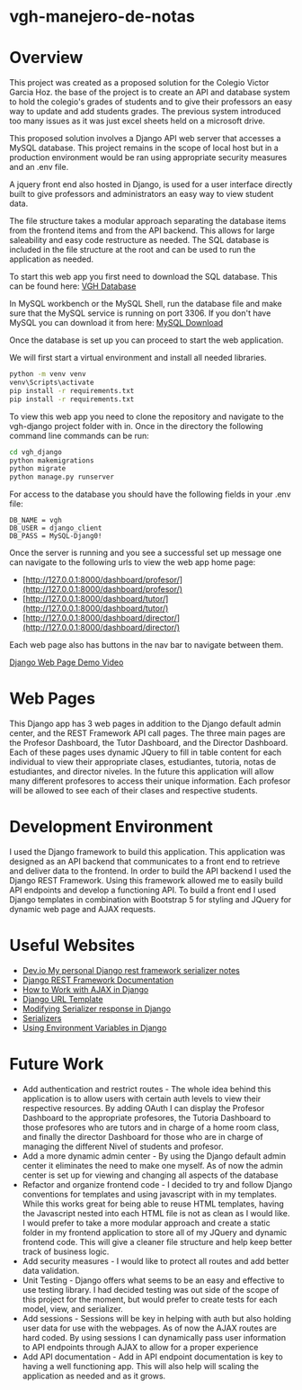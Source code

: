 # vgh-manejero-de-notas

# Overview

This project was created as a proposed solution for the Colegio Victor Garcia Hoz. 
the base of the project is to create an API and database system to hold the colegio's grades of students
and to give their professors an easy way to update and add students grades.
The previous system introduced too many issues as it was just excel sheets held on a microsoft drive. 

This proposed solution involves a Django API web server that accesses a MySQL database. This project remains in the scope of local host but in a production environment would be ran using appropriate security measures and an .env file. 

A jquery front end also hosted in Django, is used for a user interface directly built to give professors and administrators an easy way to view student data. 

The file structure takes a modular approach separating the database items from the frontend items and from the API backend. This allows for large saleability and easy code restructure as needed. The SQL database is included in the file structure at the root and can be used to run the application as needed.

To start this web app you first need to download the SQL database. This can be found here:
[VGH Database](./VGH-Database-Backup.sql)

In MySQL workbench or the MySQL Shell, run the database file and make sure that the MySQL service is running on port 3306. If you don't have MySQL you can download it from here:
[MySQL Download](https://dev.mysql.com/downloads/workbench/)

Once the database is set up you can proceed to start the web application. 

We will first start a virtual environment and install all needed libraries. 

```bash
python -m venv venv
venv\Scripts\activate
pip install -r requirements.txt
pip install -r requirements.txt
```

To view this web app you need to clone the repository and navigate to the vgh-django project folder with in. Once in the directory the following command line commands can be run:

```bash
cd vgh_django
python makemigrations
python migrate
python manage.py runserver
```
For access to the database you should have the following fields in your .env file:

```.env
DB_NAME = vgh
DB_USER = django_client
DB_PASS = MySQL-Djang0!
```

Once the server is running and you see a successful set up message one can navigate to the following urls to view the web app home page:
* [http://127.0.0.1:8000/dashboard/profesor/](http://127.0.0.1:8000/dashboard/profesor/)
* [http://127.0.0.1:8000/dashboard/tutor/](http://127.0.0.1:8000/dashboard/tutor/)
* [http://127.0.0.1:8000/dashboard/director/](http://127.0.0.1:8000/dashboard/director/)

Each web page also has buttons in the nav bar to navigate between them.


[Django Web Page Demo Video](https://youtu.be/y7p1fFGeZ58)

# Web Pages

This Django app has 3 web pages in addition to the Django default admin center, and the REST Framework API call pages. The three main pages are the Profesor Dashboard, the Tutor Dashboard, and the Director Dashboard. Each of these pages uses dynamic JQuery to fill in table content for each individual to view their appropriate clases, estudiantes, tutoria, notas de estudiantes, and director niveles. In the future this application will allow many different profesores to access their unique information. Each profesor will be allowed to see each of their clases and respective students. 

# Development Environment

I used the Django framework to build this application. This application was designed as an API backend that communicates to a front end to retrieve and deliver data to the frontend. In order to build the API backend I used the Django REST Framework. Using this framework allowed me to easily build API endpoints and develop a functioning API. 
To build a front end I used Django templates in combination with Bootstrap 5 for styling and JQuery for dynamic web page and AJAX requests. 

# Useful Websites

* [Dev.io My personal Django rest framework serializer notes](https://dev.to/abdenasser/my-personal-django-rest-framework-serializer-notes-2i22)
* [Django REST Framework Documentation](https://www.django-rest-framework.org/)
* [How to Work with AJAX in Django](https://www.pluralsight.com/guides/work-with-ajax-django)
* [Django URL Template](https://www.askpython.com/django/django-url-template)
* [Modifying Serializer response in Django](https://forum.djangoproject.com/t/modifying-serializer-response-in-django-rest-framework/18993/5)
* [Serializers](https://www.django-rest-framework.org/api-guide/serializers/)
* [Using Environment Variables in Django](https://codinggear.blog/django-environment-variables/)

# Future Work

* Add authentication and restrict routes - The whole idea behind this application is to allow users with certain auth levels to view their respective resources. By adding OAuth I can display the Profesor Dashboard to the appropriate profesores, the Tutoria Dashboard to those profesores who are tutors and in charge of a home room class, and finally the director Dashboard for those who are in charge of managing the different Nivel of students and profesor.  
* Add a more dynamic admin center - By using the Django default admin center it eliminates the need to make one myself. As of now the admin center is set up for viewing and changing all aspects of the database 
* Refactor and organize frontend code - I decided to try and follow Django conventions for templates and using javascript with in my templates. While this works great for being able to reuse HTML templates, having the Javascript nested into each HTML file is not as clean as I would like. I would prefer to take a more modular approach and create a static folder in my frontend application to store all of my JQuery and dynamic frontend code. This will give a cleaner file structure and help keep better track of business logic. 
* Add security measures - I would like to protect all routes and add better data validation.
* Unit Testing - Django offers what seems to be an easy and effective to use testing library. I had decided testing was out side of the scope of this project for the moment, but would prefer to create tests for each model, view, and serializer. 
* Add sessions - Sessions will be key in helping with auth but also holding user data for use with the webpages. As of now the AJAX routes are hard coded. By using sessions I can dynamically pass user information to API endpoints through AJAX to allow for a proper experience
* Add API documentation - Add in API endpoint documentation is key to having a well functioning app. This will also help will scaling the application as needed and as it grows. 
